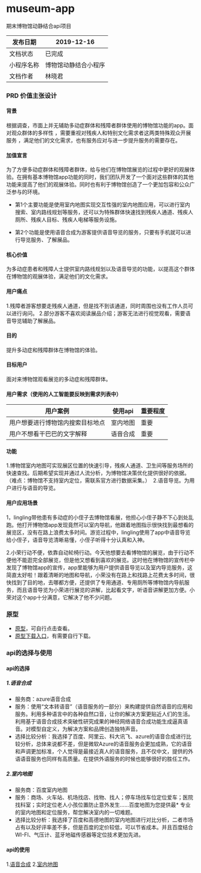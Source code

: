 # museum-app
期末博物馆动静结合api项目

发布日期 | 2019-12-16
-|-
文档状态 | 已完成
小程序名称 | 博物馆动静结合小程序
文档作者 | 林晓君

### PRD 价值主张设计

#### 背景
根据调查，市面上并无辅助多动症群体和残障者群体使用的博物馆功能的app。面对观众群体的多样性 ，需要重视对残疾人和特别文化需求者这两类特殊观众开展服务 ，满足他们的文化需求，也有服务应对与进一步提升服务的需要存在。

#### 加值宣言 

为了方便多动症群体和残障者群体，给与他们在博物馆展览的过程中更好的观展体验。在拥有基本博物馆app功能的同时，我们团队开发了一个面对这些群体的其他功能来提高了他们的观展体验。同时也有利于博物馆创造了一个更加包容和公众广泛参与的环境。

* 第1个主要功能是使用室内地图实现交互性强的室内地图应用，可以进行室内搜索、室内路线规划等服务，还可以为特殊群体快速找到残疾人通道、残疾人厕所、残疾人目标、残疾人电梯等服务设施。

* 第2个功能是使用语音合成为游客提供语音导览的服务，只要有手机就可以进行导览服务、了解展品。

#### 核心价值 
为多动症患者和残障人士提供室内路线规划以及语音导览的功能，以提高这个群体在博物馆的观展体验，满足他们的文化需求。

#### 用户痛点
1.残障者游客想要走残疾人通道，但是找不到该通道，同时周围也没有工作人员可以进行询问。
2.部分游客不喜欢阅读展品介绍；游客无法进行视觉观看，需要语音导览辅助了解展品。

#### 目的
提升多动症和残障群体在博物馆的体验。

#### 目标用户
面对来博物馆观看展览的多动症和残障群体。

#### 用户需求（使用的人工智能要反映到需求列表中）
用户案例 | 使用api | 重要程度
-- | --| --
用户想要进行博物馆内搜索目标地点 | 室内地图 | 重要
用户不想看干巴巴的文字解释 | 语音合成 |重要

#### 功能
1.博物馆室内地图可实现展区位置的快速引导，残疾人通道、卫生间等服务场所的快速查找。后期希望实现并通过人流分析，为博物馆决策优化提供很好的依据。 （难点：博物馆不支持室内定位，需联系官方进行数据采集。） 
2.语音导览。为用户进行与语音的导览。

#### 用户应用场景
1，lingling带他患有多动症的小侄子去博物馆看展，他担心小侄子静不下心到处乱跑。他打开博物馆app发现竟然可以室内导航，他跟着地图指示很快找到最想看的展览区，没有在路上浪费太多时间。游览过程中，lingling使用了app中语音导览给小侄子，语音导览清晰易懂，小侄子听得十分认真和入神。

2.小荣行动不便，依靠自动轮椅行动。今天他想要去看博物馆的展览，由于行动不便他不能逛完全部展览，但是他又想看到喜欢的展览。这时他在博物馆的宣传栏中发现了博物馆app的宣传，app里能够为用户提供语音导览以及室内导览服务，这简直太好啦！跟着清晰的地图和导航，小荣没有在路上和找路上花费太多时间，很快找到了目的地，去哪都方便，还提供了专用通道、专用厕所等博物馆内导航服务，而且语音导览为小荣进行展览的讲解，比起看文字，听语音讲解更加方便。小荣对这个app十分满意，它解决了他不少问题。

### 原型
* [原型](http://nfunm049.gitee.io/museum-app)，可自行点击查看。
* [原型下载入口](https://gitee.com/NFUNM049/museum-app)，有需要自行下载。

### api的选择与使用
#### api的选择
##### 1.语音合成

* 服务商：azure语音合成
* 服务：使用“文本转语音”（语音服务的一部分）来构建提供自然语音的应用和服务。利用多种语言中的各种自然口音，让你的解决方案更贴近人们的生活。利用基于语音合成技术突破性研究成果的神经网络语音合成功能生成逼真语音。对模型自定义，为解决方案和品牌创造独特声音。
* 选择比较分析：我选择了百度、阿里云、科大讯飞、azure的语音合成进行比较分析，总体来说都不差，但是微软Azure的语音服务会更加成熟，它的语音和声调更加标准，个人觉得是最接近真人的语音服务，且不仅中文，提供的外语语音服务也同样有高质量。在提供外语服务的时候也能够很好的胜任工作。

##### 2.室内地图

* 服务商：百度室内地图
* 服务：商场、火车站、机场找店、找物、找人；停车场找车位定位爱车；医院找科室；实时定位老人小孩位置防止意外发生……百度地图为您提供最*  专业的室内地图和定位服务，帮您解决室内的一切难题。
* 选择比较分析：我选择了百度和高德地图的室内地图进行对比分析，二者市场占有以及好评率差不多，但是百度的定价较低，可以节省成本。并且百度结合WI-FI、气压计、蓝牙地磁传感器等定位技术更加先进。
#### api的使用

1.[语音合成](https://azure.microsoft.com/zh-cn/services/cognitive-services/text-to-speech/)
2.[室内地图](https://lbs.amap.com/api/indoormap-js-api/summary/)
